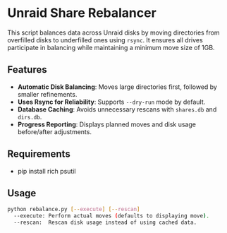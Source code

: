 # Unraid Share Rebalancer

This script balances data across Unraid disks by moving directories from overfilled disks to underfilled ones using `rsync`. It ensures all drives participate in balancing while maintaining a minimum move size of 1GB.

## Features
- **Automatic Disk Balancing**: Moves large directories first, followed by smaller refinements.
- **Uses Rsync for Reliability**: Supports `--dry-run` mode by default.
- **Database Caching**: Avoids unnecessary rescans with `shares.db` and `dirs.db`.
- **Progress Reporting**: Displays planned moves and disk usage before/after adjustments.

## Requirements
- pip install rich psutil

## Usage
```bash
python rebalance.py [--execute] [--rescan]
  --execute: Perform actual moves (defaults to displaying move).
  --rescan:  Rescan disk usage instead of using cached data.
